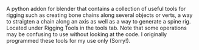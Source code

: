 A python addon for blender that contains a collection of useful tools for rigging such as creating bone chains along several objects or verts, a way to straigten a chain along an axis as well as a way to generate a spine rig. Located under Rigging Tools in the tools tab. Note that some operations may be confusing to use without looking at the code. I originally programmed these tools for my use only (Sorry!).